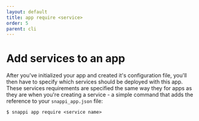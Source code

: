 ```yaml
---
layout: default
title: app require <service>
order: 5
parent: cli
---
```


# Add services to an app
After you've initialized your app and created it's configuration file, you'll then have to specify which services 
should be deployed with this app. These services requirements are specified the same way they for apps as they are 
when you're creating a service - a simple command that adds the reference to your `snappi_app.json` file:

```
$ snappi app require <service name>
```